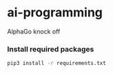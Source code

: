 # ai-programming
AlphaGo knock off

### Install required packages
```bash
pip3 install -r requirements.txt
```
